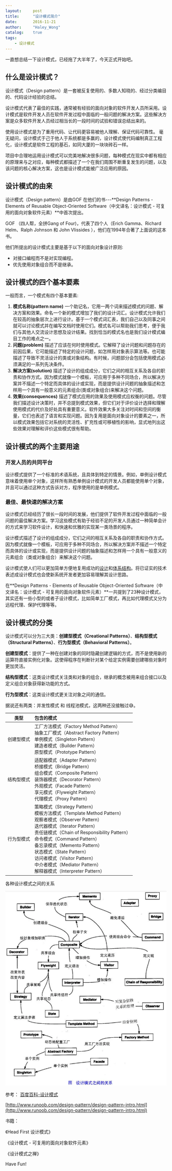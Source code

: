 ```yaml
---
layout:     post
title:      "设计模式简介"
date:       2016-11-21
author:     "Haley_Wong"
catalog:    true
tags:
    - 设计模式
---
```


一直想总结一下设计模式，已经拖了大半年了，今天正式开始吧。

## 什么是设计模式？

设计模式（Design pattern）是一套被反复使用的、多数人知晓的、经过分类编目的、代码设计经验的总结。

设计模式代表了最佳的实践，通常被有经验的面向对象的软件开发人员所采用。设计模式是软件开发人员在软件开发过程中面临的一般问题的解决方案。这些解决方案是众多软件开发人员经过相当长的一段时间的试验和错误总结出来的。

使用设计模式是为了重用代码、让代码更容易被他人理解、保证代码可靠性。 毫无疑问，设计模式于己于他人于系统都是多赢的，设计模式使代码编制真正工程化，设计模式是软件工程的基石，如同大厦的一块块砖石一样。

项目中合理地运用设计模式可以完美地解决很多问题，每种模式在现实中都有相应的原理来与之对应，每种模式都描述了一个在我们周围不断重复发生的问题，以及该问题的核心解决方案，这也是设计模式能被广泛应用的原因。

## 设计模式的由来
设计模式（Design pattern）是由GOF 在他们的书---**Design Patterns - Elements of Reusable Object-Oriented Software（中文译名：设计模式 - 可复用的面向对象软件元素）**中首次提出。

GOF （四人帮，全拼Gang of Four)，代表了四个人（Erich Gamma、Richard Helm、Ralph Johnson 和 John Vlissides ），他们在1994年合著了上面说的这本书。

他们所提出的设计模式主要是基于以下的面向对象设计原则:

* 对接口编程而不是对实现编程。
* 优先使用对象组合而不是继承。

## 设计模式的四个基本要素

一般而言，一个模式有四个基本要素:

1. **模式名称(pattern name)** 一个助记名，它用一两个词来描述模式的问题、解决方案和效果。命名一个新的模式增加了我们的设计词汇。设计模式允许我们在较高的抽象层次上进行设计。基于一个模式词汇表，我们自己以及同事之间就可以讨论模式并在编写文档时使用它们。模式名可以帮助我们思考，便于我们与其他人交流设计思想及设计结果。找到恰当的模式名也是我们设计模式编目工作的难点之一。
2. **问题(problem)**  描述了应该在何时使用模式。它解释了设计问题和问题存在的前因后果，它可能描述了特定的设计问题，如怎样用对象表示算法等。也可能描述了导致不灵活设计的类或对象结构。有时候，问题部分会包括使用模式必须满足的一系列先决条件。
3. **解决方案(solution)**  描述了设计的组成成分，它们之间的相互关系及各自的职责和协作方式。因为模式就像一个模板，可应用于多种不同场合，所以解决方案并不描述一个特定而具体的设计或实现，而是提供设计问题的抽象描述和怎样用一个具有一般意义的元素组合(类或对象组合)来解决这个问题。
4. **效果(consequences)** 描述了模式应用的效果及使用模式应权衡的问题。尽管我们描述设计决策时，并不总提到模式效果，但它们对于评价设计选择和理解使用模式的代价及好处具有重要意义。软件效果大多关注对时间和空间的衡量，它们也表述了语言和实现问题。因为复用是面向对象设计的要素之一，所以模式效果包括它对系统的灵活性、扩充性或可移植性的影响，显式地列出这些效果对理解和评价这些模式很有帮助。

## 设计模式的两个主要用途
### 开发人员的共同平台
设计模式提供了一个标准的术语系统，且具体到特定的情景。例如，单例设计模式意味着使用单个对象，这样所有熟悉单例设计模式的开发人员都能使用单个对象，并且可以通过这种方式告诉对方，程序使用的是单例模式。
### 最佳、最快速的解决方案
设计模式已经经历了很长一段时间的发展，他们提供了软件开发过程中面临的一般问题的最佳解决方案。学习这些模式有助于经验不足的开发人员通过一种简单会计的方式来学习软件设计，和快速和优雅的实现某一类场景的程序。

设计模式描述了设计的组成成分，它们之间的相互关系及各自的职责和协作方式。因为模式就像一个模板，可应用于多种不同场合，所以解决方案并不描述一个特定而具体的设计或实现，而是提供设计问题的抽象描述和怎样用一个具有一般意义的元素组合（类或对象组合）来解决这个问题。

设计模式使人们可以更加简单方便地复用成功的[设计](http://baike.baidu.com/subview/14417/16723110.htm)和[体系结构](http://baike.baidu.com/view/1188494.htm)。将已证实的技术表述成设计模式也会使新系统开发者更加容易理解其设计思路。

在**Design Patterns - Elements of Reusable Object-Oriented Software（中文译名：设计模式 - 可复用的面向对象软件元素）**一共提到了23种设计模式，其实还有一些小型的或者子设计模式，比如简单工厂模式，再比如代理模式又分为远程代理、保护代理等等。

## 设计模式的分类
设计模式可以分为三大类：**创建型模式（Creational Patterns）**、**结构型模式（Structural Patterns）**、**行为型模式（Behavioral Patterns）**。

**创建型模式**：提供了一种在创建对象的同时隐藏创建逻辑的方式，而不是使用新的运算符直接实例化对象。这使得程序在判断针对某个给定实例需要创建哪些对象时更加灵活。

**结构型模式**：这类设计模式关注类和对象的组合，继承的概念被用来组合接口以及定义组合对象获得新功能的方式。

**行为型模式**：这类设计模式更关注对象之间的通信。

据说还有两类：并发性模式 和 线程池模式，这两种还没接触过😅。

|  类型  | 包含的模式  |
| :-------------: |:-------------|
| 创建型模式 | 工厂方法模式（Factory Method Pattern）<br>抽象工厂模式（Abstract Factory Pattern）<br>单例模式（Singleton Pattern）<br>建造者模式（Builder Pattern）<br>原型模式（Prototype Pattern） |
| 结构型模式 | 适配器模式（Adapter Pattern）<br>桥接模式（Bridge Pattern）<br>组合模式（Composite Pattern）<br>装饰器模式（Decorator Pattern）<br>外观模式（Facade Pattern）<br>享元模式（Flyweight Pattern）<br>代理模式（Proxy Pattern）|
| 行为型模式 | 策略模式（Strategy Pattern）<br>模板方法模式（Template Method Pattern）<br>观察者模式（Observer Pattern）<br>迭代器模式（Iterator Pattern）<br>责任链模式（Chain of Responsibility Pattern）<br>命令模式（Command Pattern）<br>备忘录模式（Memento Pattern）<br>状态模式（State Pattern）<br>访问者模式（Visitor Pattern）<br>中介者模式（Mediator Pattern）<br>解释器模式（Interpreter Pattern） |

各种设计模式之间的关系

![](/img/blogs/design_mode/img_01.webp)

参考：
[百度百科-设计模式](http://baike.baidu.com/item/%E8%AE%BE%E8%AE%A1%E6%A8%A1%E5%BC%8F/1212549)

[http://www.runoob.com/design-pattern/design-pattern-intro.html](http://www.runoob.com/design-pattern/design-pattern-intro.html)

书籍：

《Head First 设计模式》

《设计模式 - 可复用的面向对象软件元素》

《设计模式之禅》

Have Fun!

